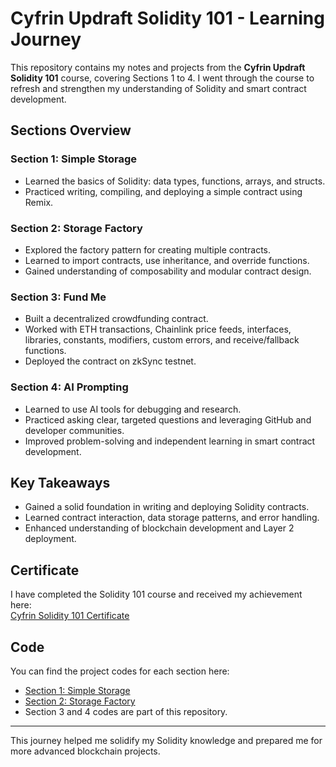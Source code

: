 # Cyfrin Updraft Solidity 101 - Learning Journey

This repository contains my notes and projects from the **Cyfrin Updraft Solidity 101** course, covering Sections 1 to 4. I went through the course to refresh and strengthen my understanding of Solidity and smart contract development.

## Sections Overview

### Section 1: Simple Storage
- Learned the basics of Solidity: data types, functions, arrays, and structs.
- Practiced writing, compiling, and deploying a simple contract using Remix.

### Section 2: Storage Factory
- Explored the factory pattern for creating multiple contracts.
- Learned to import contracts, use inheritance, and override functions.
- Gained understanding of composability and modular contract design.

### Section 3: Fund Me
- Built a decentralized crowdfunding contract.
- Worked with ETH transactions, Chainlink price feeds, interfaces, libraries, constants, modifiers, custom errors, and receive/fallback functions.
- Deployed the contract on zkSync testnet.

### Section 4: AI Prompting
- Learned to use AI tools for debugging and research.
- Practiced asking clear, targeted questions and leveraging GitHub and developer communities.
- Improved problem-solving and independent learning in smart contract development.

## Key Takeaways
- Gained a solid foundation in writing and deploying Solidity contracts.
- Learned contract interaction, data storage patterns, and error handling.
- Enhanced understanding of blockchain development and Layer 2 deployment.

## Certificate
I have completed the Solidity 101 course and received my achievement here:  
[Cyfrin Solidity 101 Certificate](https://profiles.cyfrin.io/u/ox0sara/achievements/solidity)

## Code
You can find the project codes for each section here:  
- [Section 1: Simple Storage](https://github.com/cyfrin/remix-simple-storage-cu)  
- [Section 2: Storage Factory](https://github.com/cyfrin/remix-storage-factory-cu)  
- Section 3 and 4 codes are part of this repository.

---

This journey helped me solidify my Solidity knowledge and prepared me for more advanced blockchain projects.

